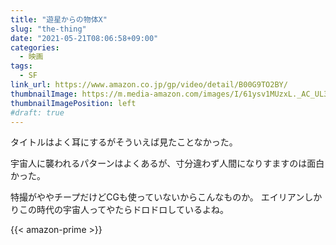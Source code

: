 ```yaml
---
title: "遊星からの物体X"
slug: "the-thing"
date: "2021-05-21T08:06:58+09:00"
categories:
  - 映画
tags:
  - SF
link_url: https://www.amazon.co.jp/gp/video/detail/B00G9TO2BY/
thumbnailImage: https://m.media-amazon.com/images/I/61ysv1MUzxL._AC_UL320_.jpg
thumbnailImagePosition: left
#draft: true
---
```

タイトルはよく耳にするがそういえば見たことなかった。
<!--more-->
宇宙人に襲われるパターンはよくあるが、寸分違わず人間になりすますのは面白かった。

特撮がややチープだけどCGも使っていないからこんなものか。
エイリアンしかりこの時代の宇宙人ってやたらドロドロしているよね。

{{< amazon-prime >}}
